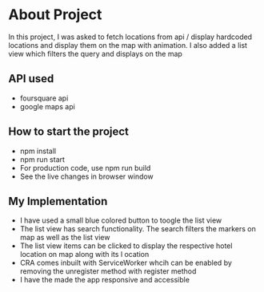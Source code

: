 # About Project

In this project, I was asked to fetch locations from api / display hardcoded locations and display them on the map with animation. I also added a list view which filters the query and displays on the map

## API used

- foursquare api
- google maps api

## How to start the project

- npm install
- npm run start
- For production code, use npm run build
- See the live changes in browser window

## My Implementation

- I have used a small blue colored button to toogle the list view
- The list view has search functionality. The search filters the markers on map as well as the list view
- The list view items can be clicked to display the respective hotel location on map along with its l ocation
- CRA comes inbuilt with ServiceWorker whcih can be enabled by removing the unregister method with register method
- I have the made the app responsive and accessible
